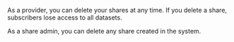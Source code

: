 
As a provider, you can delete your shares at any time. If you delete a share, subscribers lose access to all datasets.

As a share admin, you can delete any share created in the system.

